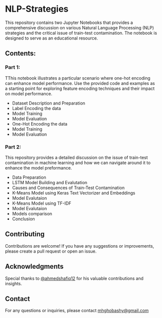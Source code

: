 # NLP-Strategies
This repository contains two Jupyter Notebooks that provides a comprehensive discussion on various Natural Language Processing (NLP) strategies and the critical issue of train-test contamination. The notebook is designed to serve as an educational resource.

## Contents:
### Part 1:
TThis notebook illustrates a particular scenario where one-hot encoding can enhance model performance. Use the provided code and examples as a starting point for exploring feature encoding techniques and their impact on model performance.
* Dataset Description and Preparation
* Label Encoding the data
* Model Training
* Model Evaluation
* One-Hot Encoding the data
* Model Training
* Model Evaluation

### Part 2:
This repository provides a detailed discussion on the issue of train-test contamination in machine learning and how we can navigate around it to enhance the model preformance.
* Data Preparation
* LSTM Model Building and Evalutation
* Causes and Consequences of Train-Test Contamination
* K-Means Model using Keras Text Vectorizer and Embeddings
* Model Evalutaion
* K-Means Model using TF-IDF
* Model Evalutaion
* Models comparison
* Conclusion

## Contributing
Contributions are welcome! If you have any suggestions or improvements, please create a pull request or open an issue.

## Acknowledgments
Special thanks to [@ahmedshafiq12](https://github.com/ahmedshafiq12) for his valuable contributions and insights.

## Contact
For any questions or inquiries, please contact mhghobashy@gmail.com
